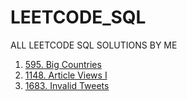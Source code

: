 # LEETCODE_SQL
ALL LEETCODE SQL SOLUTIONS BY ME
<ol>
  <li>
    <a href = "595_big_countries/script.sql">595. Big Countries </a>
  </li>
  <li>
    <a href = "1148_article_views_I">1148. Article Views I </a>
  </li>
  <li>
    <a href = "1683_invalid_tweets">1683. Invalid Tweets </a>
  </li>
</ol>
